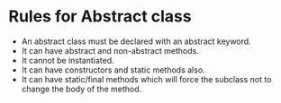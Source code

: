 # Rules for Abstract class

* An abstract class must be declared with an abstract keyword.
* It can have abstract and non-abstract methods.
* It cannot be instantiated.
* It can have constructors and static methods also.
* It can have static/final methods which will force the subclass not to change the body of the method.